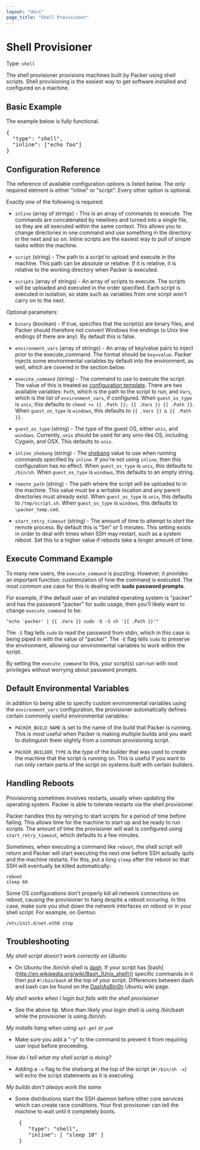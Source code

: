 ```yaml
---
layout: "docs"
page_title: "Shell Provisioner"
---
```


# Shell Provisioner

Type: `shell`

The shell provisioner provisions machines built by Packer using shell scripts.
Shell provisioning is the easiest way to get software installed and configured
on a machine.

## Basic Example

The example below is fully functional.

<pre class="prettyprint">
{
  "type": "shell",
  "inline": ["echo foo"]
}
</pre>

## Configuration Reference

The reference of available configuration options is listed below. The only
required element is either "inline" or "script". Every other option is optional.

Exactly _one_ of the following is required:

* `inline` (array of strings) - This is an array of commands to execute.
  The commands are concatenated by newlines and turned into a single file,
  so they are all executed within the same context. This allows you to
  change directories in one command and use something in the directory in
  the next and so on. Inline scripts are the easiest way to pull of simple
  tasks within the machine.

* `script` (string) - The path to a script to upload and execute in the machine.
  This path can be absolute or relative. If it is relative, it is relative
  to the working directory when Packer is executed.

* `scripts` (array of strings) - An array of scripts to execute. The scripts
  will be uploaded and executed in the order specified. Each script is executed
  in isolation, so state such as variables from one script won't carry on to
  the next.

Optional parameters:

* `binary` (boolean) - If true, specifies that the script(s) are binary
   files, and Packer should therefore not convert Windows line endings to
   Unix line endings (if there are any). By default this is false.

* `environment_vars` (array of strings) - An array of key/value pairs
  to inject prior to the execute_command. The format should be
  `key=value`. Packer injects some environmental variables by default
  into the environment, as well, which are covered in the section below.

* `execute_command` (string) - The command to use to execute the script.
  The value of this is treated as [configuration template](/docs/templates/configuration-templates.html).
  There are two available variables: `Path`, which is
  the path to the script to run, and `Vars`, which is the list of
  `environment_vars`, if configured.
  When `guest_os_type` is `unix`, this defaults to `chmod +x {{ .Path }}; {{ .Vars }} {{ .Path }}`.
  When `guest_os_type` is `windows`, this defaults to `{{ .Vars }} & {{ .Path }}`.

* `guest_os_type` (string) - The type of the guest OS, either `unix`, and `windows`.
  Currently, `unix` should be used for any unix-like OS, including Cygwin, and OSX.
  This defaults to `unix`.

* `inline_shebang` (string) - The
  [shebang](http://en.wikipedia.org/wiki/Shebang_%28Unix%29) value to use when
  running commands specified by `inline`.
  If you're not using `inline`, then this configuration has no effect.
  When `guest_os_type` is `unix`, this defaults to `/bin/sh`.
  When `guest_os_type` is `windows`, this defaults to an empty string.

* `remote_path` (string) - The path where the script will be uploaded to
  in the machine. This value must be
  a writable location and any parent directories must already exist.
  When `guest_os_type` is `unix`, this defaults to `/tmp/script.sh`.
  When `guest_os_type` is `windows`, this defaults to `\packer_temp.cmd`.

* `start_retry_timeout` (string) - The amount of time to attempt to
  _start_ the remote process. By default this is "5m" or 5 minutes. This
  setting exists in order to deal with times when SSH may restart, such as
  a system reboot. Set this to a higher value if reboots take a longer
  amount of time.

## Execute Command Example

To many new users, the `execute_command` is puzzling. However, it provides
an important function: customization of how the command is executed. The
most common use case for this is dealing with **sudo password prompts**.

For example, if the default user of an installed operating system is "packer"
and has the password "packer" for sudo usage, then you'll likely want to
change `execute_command` to be:

```
"echo 'packer' | {{ .Vars }} sudo -E -S sh '{{ .Path }}'"
```

The `-S` flag tells `sudo` to read the password from stdin, which in this
case is being piped in with the value of "packer". The `-E` flag tells `sudo`
to preserve the environment, allowing our environmental variables to work
within the script.

By setting the `execute_command` to this, your script(s) can run with
root privileges without worrying about password prompts.

## Default Environmental Variables

In addition to being able to specify custom environmental variables using
the `environment_vars` configuration, the provisioner automatically
defines certain commonly useful environmental variables:

* `PACKER_BUILD_NAME` is set to the name of the build that Packer is running.
  This is most useful when Packer is making multiple builds and you want to
  distinguish them slightly from a common provisioning script.

* `PACKER_BUILDER_TYPE` is the type of the builder that was used to create
  the machine that the script is running on. This is useful if you want to
  run only certain parts of the script on systems built with certain builders.

## Handling Reboots

Provisioning sometimes involves restarts, usually when updating the operating
system. Packer is able to tolerate restarts via the shell provisioner.

Packer handles this by retrying to start scripts for a period of time
before failing. This allows time for the machine to start up and be ready
to run scripts. The amount of time the provisioner will wait is configured
using `start_retry_timeout`, which defaults to a few minutes.

Sometimes, when executing a command like `reboot`, the shell script will
return and Packer will start executing the next one before SSH actually
quits and the machine restarts. For this, put a long `sleep` after the
reboot so that SSH will eventually be killed automatically:

```
reboot
sleep 60
```

Some OS configurations don't properly kill all network connections on
reboot, causing the provisioner to hang despite a reboot occuring.
In this case, make sure you shut down the network interfaces
on reboot or in your shell script. For example, on Gentoo:

```
/etc/init.d/net.eth0 stop
```

## Troubleshooting

*My shell script doesn't work correctly on Ubuntu*

* On Ubuntu the /bin/sh shell is
[dash](http://en.wikipedia.org/wiki/Debian_Almquist_shell). If your script has
[bash](http://en.wikipedia.org/wiki/Bash_(Unix_shell\)) specific commands in it
then put `#!/bin/bash` at the top of your script. Differences
between dash and bash can be found on the [DashAsBinSh](https://wiki.ubuntu.com/DashAsBinSh) Ubuntu wiki page.

*My shell works when I login but fails with the shell provisioner*

* See the above tip. More than likely your login shell is using /bin/bash
while the provisioner is using /bin/sh.

*My installs hang when using `apt-get` or `yum`*

* Make sure you add a "-y" to the command to prevent it from requiring
user input before proceeding.

*How do I tell what my shell script is doing?*

* Adding a `-x` flag to the shebang at the top of the script (`#!/bin/sh -x`)
will echo the script statements as it is executing.

*My builds don't always work the same*

* Some distributions start the SSH daemon before other core services which
can create race conditions. Your first provisoner can tell the machine to
wait until it completely boots.

<pre class="prettyprint">
    {
       "type": "shell",
       "inline": [ "sleep 10" ]
    }
</pre>
